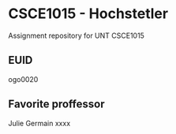 # CSCE1015 - Hochstetler
Assignment repository for UNT CSCE1015
## EUID
ogo0020
## Favorite proffessor
Julie Germain
xxxx
